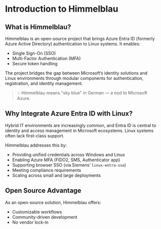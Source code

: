 # Introduction to Himmelblau

## What is Himmelblau?

Himmelblau is an open-source project that brings Azure Entra ID (formerly Azure Active Directory) authentication to Linux systems. It enables:

- Single Sign-On (SSO)
- Multi-Factor Authentication (MFA)
- Secure token handling

The project bridges the gap between Microsoft’s identity solutions and Linux environments through modular components for authentication, registration, and identity management.

> 💡 Himmelblau means "sky blue" in German — a nod to Microsoft Azure.

## Why Integrate Azure Entra ID with Linux?

Hybrid IT environments are increasingly common, and Entra ID is central to identity and access management in Microsoft ecosystems. Linux systems often lack first-class support.

Himmelblau addresses this by:

- Providing unified credentials across Windows and Linux
- Enabling Azure MFA (FIDO2, SMS, Authenticator app)
- Supporting browser SSO (via Siemens’ `linux-entra-sso`)
- Meeting compliance requirements
- Scaling across small and large deployments

## Open Source Advantage

As an open-source solution, Himmelblau offers:

- Customizable workflows
- Community-driven development
- No vendor lock-in
